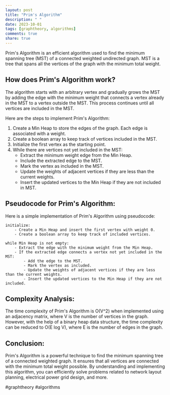 ```yaml
---
layout: post
title: "Prim's Algorithm"
description: " "
date: 2023-10-01
tags: [graphtheory, algorithms]
comments: true
share: true
---
```


Prim's Algorithm is an efficient algorithm used to find the minimum spanning tree (MST) of a connected weighted undirected graph. MST is a tree that spans all the vertices of the graph with the minimum total weight.

## How does Prim's Algorithm work?

The algorithm starts with an arbitrary vertex and gradually grows the MST by adding the edge with the minimum weight that connects a vertex already in the MST to a vertex outside the MST. This process continues until all vertices are included in the MST.

Here are the steps to implement Prim's Algorithm:

1. Create a Min Heap to store the edges of the graph. Each edge is associated with a weight.
2. Create a boolean array to keep track of vertices included in the MST.
3. Initialize the first vertex as the starting point.
4. While there are vertices not yet included in the MST:
    - Extract the minimum weight edge from the Min Heap.
    - Include the extracted edge to the MST.
    - Mark the vertex as included in the MST.
    - Update the weights of adjacent vertices if they are less than the current weights.
    - Insert the updated vertices to the Min Heap if they are not included in MST.

## Pseudocode for Prim's Algorithm:

Here is a simple implementation of Prim's Algorithm using pseudocode:

```
initialize:
    - Create a Min Heap and insert the first vertex with weight 0.
    - Create a boolean array to keep track of included vertices.
    
while Min Heap is not empty:
    - Extract the edge with the minimum weight from the Min Heap.
    - If the extracted edge connects a vertex not yet included in the MST:
        - Add the edge to the MST.
        - Mark the vertex as included.
        - Update the weights of adjacent vertices if they are less than the current weights.
        - Insert the updated vertices to the Min Heap if they are not included.
```

## Complexity Analysis:

The time complexity of Prim's Algorithm is O(V^2) when implemented using an adjacency matrix, where V is the number of vertices in the graph. However, with the help of a binary heap data structure, the time complexity can be reduced to O(E log V), where E is the number of edges in the graph.

## Conclusion:

Prim's Algorithm is a powerful technique to find the minimum spanning tree of a connected weighted graph. It ensures that all vertices are connected with the minimum total weight possible. By understanding and implementing this algorithm, you can efficiently solve problems related to network layout planning, electrical power grid design, and more.

#graphtheory #algorithms